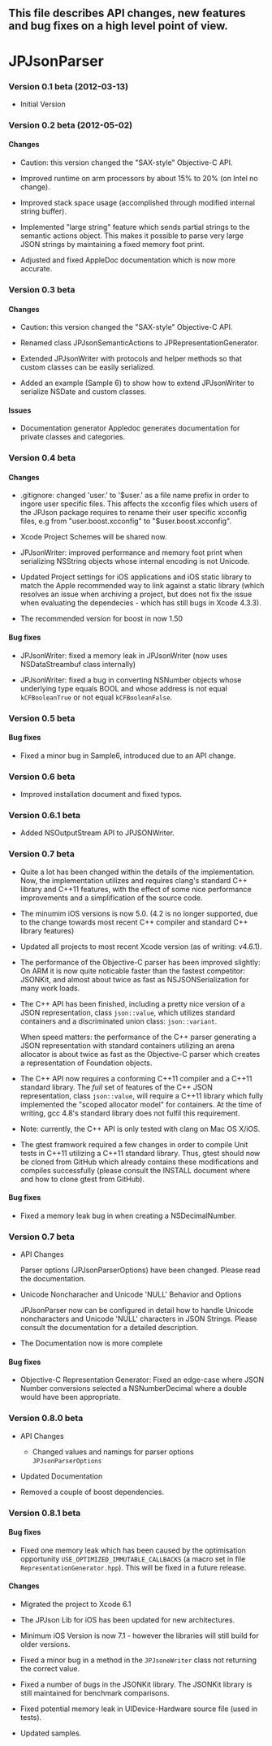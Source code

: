 ## This file describes API changes, new features and bug fixes on a high level point of view.

# JPJsonParser

### Version 0.1 beta (2012-03-13)

* Initial Version



### Version 0.2 beta (2012-05-02)

#### Changes

* Caution: this version changed the "SAX-style" Objective-C API.

* Improved runtime on arm processors by about 15% to 20% (on Intel no change).

* Improved stack space usage (accomplished through modified internal string buffer).

* Implemented "large string" feature which sends partial strings to the semantic actions object. 
  This makes it possible to parse very large JSON strings by maintaining a fixed memory foot print.

* Adjusted and fixed AppleDoc documentation which is now more accurate.



### Version 0.3 beta

#### Changes

* Caution: this version changed the "SAX-style" Objective-C API.

* Renamed class JPJsonSemanticActions to JPRepresentationGenerator.

* Extended JPJsonWriter with protocols and helper methods so that custom classes can be easily serialized.

* Added an example (Sample 6) to show how to extend JPJsonWriter to serialize NSDate and custom classes.


#### Issues

* Documentation generator Appledoc generates documentation for private classes and categories.



### Version 0.4 beta

#### Changes

* .gitignore: changed 'user.' to '$user.' as a file name prefix in order to ingore user specific files. This affects the xcconfig files which users of the JPJson package requires to rename their user specific xcconfig files, e.g from "user.boost.xcconfig" to "$user.boost.xcconfig".

* Xcode Project Schemes will be shared now.

* JPJsonWriter: improved performance and memory foot print when serializing NSString objects whose internal encoding is not Unicode.

* Updated Project settings for iOS applications and iOS static library to match the Apple recommended way to link against a static library (which resolves an issue when archiving a project, but does not fix the issue when evaluating the dependecies - which has still bugs in Xcode 4.3.3).

* The recommended version for boost in now 1.50



#### Bug fixes

* JPJsonWriter: fixed a memory leak in JPJsonWriter (now uses NSDataStreambuf class internally)

* JPJsonWriter: fixed a bug in converting NSNumber objects whose underlying type equals BOOL and whose address is not equal `kCFBooleanTrue` or not equal `kCFBooleanFalse`.



### Version 0.5 beta

#### Bug fixes

* Fixed a minor bug in Sample6, introduced due to an API change.


### Version 0.6 beta

* Improved installation document and fixed typos.


### Version 0.6.1 beta

* Added NSOutputStream API to JPJSONWriter.




### Version 0.7 beta

* Quite a lot has been changed within the details of the implementation. Now, the implementation utilizes and requires clang's standard C++ library and C++11 features, with the effect of some nice performance improvements and a simplification of the source code.

* The minumim iOS versions is now 5.0. (4.2 is no longer supported, due to the change towards most recent C++ compiler and standard C++ library features)

* Updated all projects to most recent Xcode version (as of writing: v4.6.1).

* The performance of the Objective-C parser has been improved slightly:
  On ARM it is now quite noticable faster than the fastest competitor: JSONKit, 
  and almost about twice as fast as NSJSONSerialization for many work loads.


* The C++ API has been finished, including a pretty nice version of a JSON representation, class `json::value`, which utilizes standard containers and a discriminated union class: `json::variant`.
  
  When speed matters: the performance of the C++ parser generating a JSON representation  with standard containers utilizing an arena allocator is about twice as fast as the Objective-C parser which creates a representation of Foundation objects.

* The C++ API now requires a conforming C++11 compiler and a C++11 standard library. The _full_ set of features of the C++ JSON representation, class `json::value`, will require a C++11 library which fully implemented the "scoped allocator model" for containers. At the time of writing, gcc 4.8's standard library does not fulfil this requirement.

* Note: currently, the C++ API is only tested with clang on Mac OS X/iOS.


* The gtest framwork required a few changes in order to compile Unit tests in C++11 utilizing a C++11 standard library. Thus, gtest should now be cloned from GitHub which already contains these modifications and compiles successfully (please consult the INSTALL document where and how to clone gtest from GitHub).


#### Bug fixes

* Fixed a memory leak bug in when creating a NSDecimalNumber.


  
### Version 0.7 beta

* API Changes

    Parser options (JPJsonParserOptions) have been changed. Please read the documentation.


* Unicode Noncharacher and Unicode 'NULL' Behavior and Options

    JPJsonParser now can be configured in detail how to handle Unicode noncharacters and Unicode 'NULL' characters in JSON Strings.
    Please consult the documentation for a detailed description.


* The Documentation now is more complete


  
#### Bug fixes

* Objective-C Representation Generator:
    Fixed an edge-case where JSON Number conversions selected a NSNumberDecimal where a double would have been appropriate.
    




### Version 0.8.0 beta

 * API Changes
 
   - Changed values and namings for parser options `JPJsonParserOptions`

 * Updated Documentation
 
 * Removed a couple of boost dependencies.
 
 

### Version 0.8.1 beta

#### Bug fixes

- Fixed one memory leak which has been caused by the optimisation opportunity `USE_OPTIMIZED_IMMUTABLE_CALLBACKS` (a macro set in file `RepresentationGenerator.hpp`).
 This will be fixed in a future release.



#### Changes

 * Migrated the project to Xcode 6.1

 * The JPJson Lib for iOS has been updated for new architectures.
 
 * Minimum iOS Version is now 7.1 - however the libraries will still build for older versions.

 * Fixed a minor bug in a method in the `JPJsoneWriter` class not returning the correct value.

 * Fixed a number of bugs in the JSONKit library. The JSONKit library is still maintained for benchmark comparisons.

 * Fixed potential memory leak in UIDevice-Hardware source file (used in tests).

 * Updated samples.


